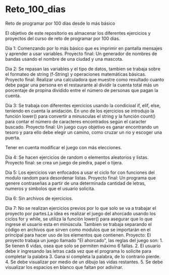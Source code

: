 # Reto_100_dias
Reto de programar por 100 días desde lo más básico

El objetivo de este repositorio es almacenar los diferentes ejercicios y proyectos del curso de reto de programar por 100 días.

Día 1:
Comenzando por lo más básico que es imprimir en pantalla mensajes y aprender a usar variables.
Proyecto final: Un generador de nombres de bandas usando el nombre de una ciudad y una mascota.

Dia 2:
Se repasan las variables y el tipo de datos, tambien se trabaja sobre el formateo de string (f-String) y operaciones matemáticas básicas.
Proyecto final: Realizar una calculadora que muestre como resultado cuanto debe pagar una persona en el restaurante al dividir la cuenta total más un porcentaje de propina dividido entre el número de personas que pagan la cuenta.

Día 3:
Se trabaja con diferentes ejercicios usando la condicioal if, elif, else, teniendo en cuenta la anidación. En uno de los ejercicios se introdujo la función lower() para convertir a minusculas el string y la función count() para contar el número de caracteres encontrados según el caracter buscado.
Proyecto final: Un juego cuyo objetivo es ganar encontrando un tesoro y para ello debe elegir un camino, como cruzar un rio y escoger una puerta.

Tener en cuenta modificar el juego con más elecciones.

Día 4:
Se hacen ejercicios de random o elementos aleatorios y listas. 
Proyecto final: se crea un juego de piedra, papel o tijera.

Día 5:
Los ejercicios van enfocados a usar el ciclo for con funciones del modulo random para desordenar listas.
Proyecto final: Un programa que genere contraseñas a partir de una determinada cantidad de letras, numeros y simbolos que el usuario solicita.

Dia 6: 
Sin archivos de ejercicios.

Dia 7: 
No se realizan ejercicios previos por lo que solo se va a trabajar el proyecto por partes.La idea es realizar el juego del ahorcado usando los ciclos for y while, se utiliza la función lower() para asegurar que lo que ingrese el usuario esta en minúscula. Tambien se trabaja separando el código en archivos que sirven como modulos que se importarán en el principal para hacer uso de los elementos que contienen. 
Proyecto: El proyecto trabaja un juego llamado "El ahorcado", las reglas del juego son:
    1. Se tienen 6 vidas, osea que solo se permiten máximo 6 fallas.
    2. El usuario debe ir ingresando las letras cada vez que el programa lo solicite para completar la palabra
    3. Gana si completa la palabra, de lo contrario pierde.
    4. Se debe visualizar por medio de un dibujo las vidas restantes.
    5. Se debe visualizar los espacios en blanco que faltan por adivinar.


